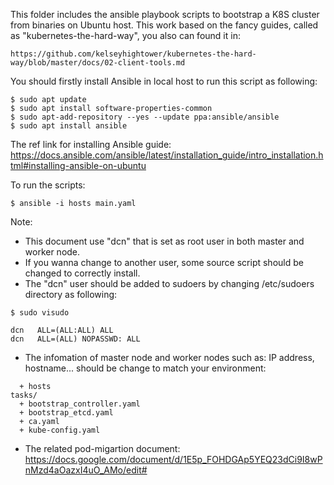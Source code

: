 This folder includes the ansible playbook scripts to bootstrap a K8S cluster from binaries on Ubuntu host.
This work based on the fancy guides, called as "kubernetes-the-hard-way", you also can found it in:
```
https://github.com/kelseyhightower/kubernetes-the-hard-way/blob/master/docs/02-client-tools.md
```
You should firstly install Ansible in local host to run this script as following:
```
$ sudo apt update
$ sudo apt install software-properties-common
$ sudo apt-add-repository --yes --update ppa:ansible/ansible
$ sudo apt install ansible
```
The ref link for installing Ansible guide: https://docs.ansible.com/ansible/latest/installation_guide/intro_installation.html#installing-ansible-on-ubuntu

To run the scripts:
```
$ ansible -i hosts main.yaml
```
Note:
- This document use "dcn" that is set as root user in both master and worker node.
- If you wanna change to another user, some source script should be changed to correctly install.
- The "dcn" user should be added to sudoers by changing /etc/sudoers directory as following:
```
$ sudo visudo
```
```
dcn   ALL=(ALL:ALL) ALL
dcn   ALL=(ALL) NOPASSWD: ALL
```
- The infomation of master node and worker nodes such as: IP address, hostname... should be change to match your environment:
```
  + hosts
tasks/
  + bootstrap_controller.yaml
  + bootstrap_etcd.yaml
  + ca.yaml
  + kube-config.yaml
```
- The related pod-migartion document: https://docs.google.com/document/d/1E5p_FOHDGAp5YEQ23dCi9I8wPnMzd4aOazxI4uO_AMo/edit#
  
 
